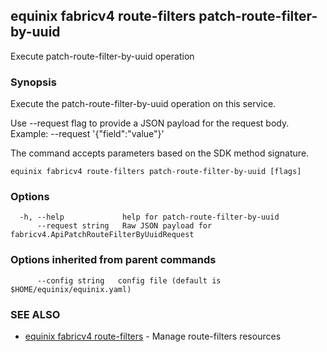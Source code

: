 ## equinix fabricv4 route-filters patch-route-filter-by-uuid

Execute patch-route-filter-by-uuid operation

### Synopsis

Execute the patch-route-filter-by-uuid operation on this service.

Use --request flag to provide a JSON payload for the request body.
Example: --request '{"field":"value"}'

The command accepts parameters based on the SDK method signature.

```
equinix fabricv4 route-filters patch-route-filter-by-uuid [flags]
```

### Options

```
  -h, --help             help for patch-route-filter-by-uuid
      --request string   Raw JSON payload for fabricv4.ApiPatchRouteFilterByUuidRequest
```

### Options inherited from parent commands

```
      --config string   config file (default is $HOME/equinix/equinix.yaml)
```

### SEE ALSO

* [equinix fabricv4 route-filters](equinix_fabricv4_route-filters.md)	 - Manage route-filters resources


